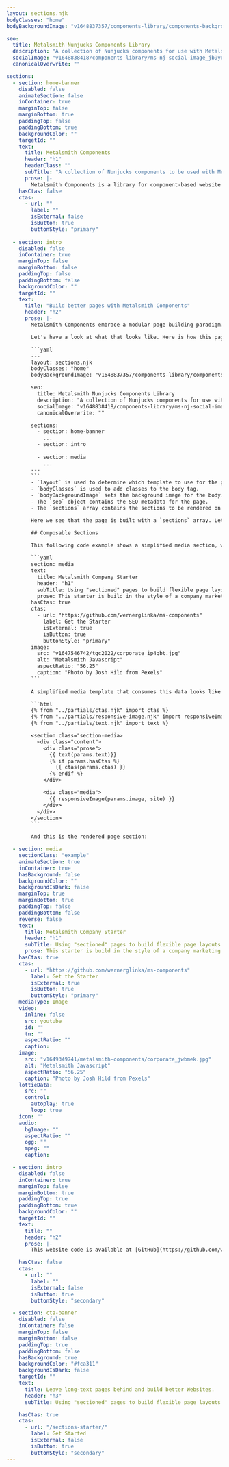 ```yaml
---
layout: sections.njk
bodyClasses: "home"
bodyBackgroundImage: "v1648837357/components-library/components-background_mfr1ag.jpg"

seo:
  title: Metalsmith Nunjucks Components Library
  description: "A collection of Nunjucks components for use with Metalsmith"
  socialImage: "v1648838418/components-library/ms-nj-social-image_jb9yox.jpg"
  canonicalOverwrite: ""

sections:
  - section: home-banner
    disabled: false
    animateSection: false
    inContainer: true
    marginTop: false
    marginBottom: true
    paddingTop: false
    paddingBottom: true
    backgroundColor: ""
    targetId: ""
    text:
      title: Metalsmith Components
      header: "h1"
      headerClass: ""
      subTitle: "A collection of Nunjucks components to be used with Metalsmith"
      prose: |-
        Metalsmith Components is a library for component-based website development. It includes base components and page sections for flexible page layouts. Leave long-text pages behind and implement flexible content models.
    hasCtas: false
    ctas:
      - url: ""
        label: ""
        isExternal: false
        isButton: true
        buttonStyle: "primary"
  
  - section: intro
    disabled: false
    inContainer: true
    marginTop: false
    marginBottom: false
    paddingTop: false
    paddingBottom: false
    backgroundColor: ""
    targetId: ""
    text:
      title: "Build better pages with Metalsmith Components"
      header: "h2"
      prose: |-
        Metalsmith Components embrace a modular page building paradigm. Rather than using the markdown body for all content, a structured content model is defined in the page fontmatter. Frontmatter objects define pages section templates. As a result page layout files are much shorter, as the code is organized into smaller component files, components can easily be reused on any page. 

        Let's have a look at what that looks like. Here is how this page is build:

        ```yaml
        ---
        layout: sections.njk
        bodyClasses: "home"
        bodyBackgroundImage: "v1648837357/components-library/components-background_mfr1ag.jpg"

        seo:
          title: Metalsmith Nunjucks Components Library
          description: "A collection of Nunjucks components for use with Metalsmith"
          socialImage: "v1648838418/components-library/ms-nj-social-image_jb9yox.jpg"
          canonicalOverwrite: ""

        sections:
          - section: home-banner
            ...
          - section: intro
            
          - section: media
            ...
        ---
        ```
        - `layout` is used to determine which template to use for the page.
        - `bodyClasses` is used to add classes to the body tag. 
        - `bodyBackgroundImage` sets the background image for the body. 
        - The `seo` object contains the SEO metadata for the page. 
        - The `sections` array contains the sections to be rendered on the page.

        Here we see that the page is built with a `sections` array. Let's have a closer look at the media section.

        ## Composable Sections

        This following code example shows a simplified media section, which is composed of the base components `text`, `ctas` and `image`. 
        
        ```yaml
        section: media
        text:
          title: Metalsmith Company Starter
          header: "h1"
          subTitle: Using "sectioned" pages to build flexible page layouts
          prose: This starter is build in the style of a company marketing site. The components on this site are bare-bone interpretations of common information presentation patterns that can be found on many corporate websites. [The source code for this site can be found on GitHub](https://github.com/wernerglinka/metalsmith-company-starter).
        hasCtas: true
        ctas:
          - url: "https://github.com/wernerglinka/ms-components"
            label: Get the Starter
            isExternal: true
            isButton: true
            buttonStyle: "primary"
        image:
          src: "v1647546742/tgc2022/corporate_ip4qbt.jpg"
          alt: "Metalsmith Javascript"
          aspectRatio: "56.25"
          caption: "Photo by Josh Hild from Pexels"
        ```
      
        A simplified media template that consumes this data looks like this. Note that the template calls base components to render the text, image and the CTAs.

        ```html
        {% from "../partials/ctas.njk" import ctas %}
        {% from "../partials/responsive-image.njk" import responsiveImage %}
        {% from "../partials/text.njk" import text %}

        <section class="section-media>
          <div class="content">
            <div class="prose">
              {{ text(params.text)}}
              {% if params.hasCtas %}
                {{ ctas(params.ctas) }}
              {% endif %}
            </div>

            <div class="media">
              {{ responsiveImage(params.image, site) }}
            </div>
          </div>
        </section>
        ```

        And this is the rendered page section:

  - section: media
    sectionClass: "example"
    animateSection: true
    inContainer: true
    hasBackground: false
    backgroundColor: ""
    backgroundIsDark: false
    marginTop: true
    marginBottom: true
    paddingTop: false
    paddingBottom: false
    reverse: false
    text:
      title: Metalsmith Company Starter
      header: "h1"
      subTitle: Using "sectioned" pages to build flexible page layouts
      prose: This starter is build in the style of a company marketing site. The components on this site are bare-bone interpretations of common information presentation patterns that can be found on many corporate websites. [The source code for this site can be found on GitHub](https://github.com/wernerglinka/metalsmith-company-starter).
    hasCtas: true
    ctas:
      - url: "https://github.com/wernerglinka/ms-components"
        label: Get the Starter
        isExternal: true
        isButton: true
        buttonStyle: "primary"
    mediaType: Image
    video:
      inline: false
      src: youtube
      id: ""
      tn: ""
      aspectRatio: ""
      caption:
    image:
      src: "v1649349741/metalsmith-components/corporate_jwbmek.jpg"
      alt: "Metalsmith Javascript"
      aspectRatio: "56.25"
      caption: "Photo by Josh Hild from Pexels"
    lottieData:
      src: ""
      control:
        autoplay: true
        loop: true
    icon: ""
    audio:
      bgImage: ""
      aspectRatio: ""
      ogg: ""
      mpeg: ""
      caption:

  - section: intro
    disabled: false
    inContainer: true
    marginTop: false
    marginBottom: true
    paddingTop: true
    paddingBottom: true
    backgroundColor: ""
    targetId: ""
    text:
      title: ""
      header: "h2"
      prose: |-
        This website code is available at [GitHub](https://github.com/wernerglinka/metalsmith-nunjucks-components). 

    hasCtas: false
    ctas:
      - url: ""
        label: ""
        isExternal: false
        isButton: true
        buttonStyle: "secondary"

  - section: cta-banner
    disabled: false
    inContainer: false
    marginTop: false
    marginBottom: false
    paddingTop: true
    paddingBottom: false
    hasBackground: true
    backgroundColor: "#fca311"
    backgroundIsDark: false
    targetId: ""
    text:
      title: Leave long-text pages behind and build better Websites.
      header: "h3"
      subTitle: Using "sectioned" pages to build flexible page layouts

    hasCtas: true
    ctas:
      - url: "/sections-starter/"
        label: Get Started
        isExternal: false
        isButton: true
        buttonStyle: "secondary"
---
```

